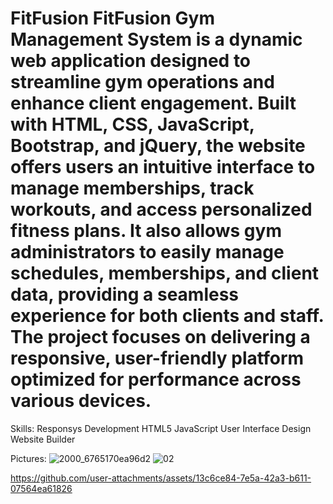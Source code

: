 # FitFusion FitFusion Gym Management System is a dynamic web application designed to streamline gym operations and enhance client engagement. Built with HTML, CSS, JavaScript, Bootstrap, and jQuery, the website offers users an intuitive interface to manage memberships, track workouts, and access personalized fitness plans. It also allows gym administrators to easily manage schedules, memberships, and client data, providing a seamless experience for both clients and staff. The project focuses on delivering a responsive, user-friendly platform optimized for performance across various devices.
        

Skills:
Responsys Development
HTML5
JavaScript
User Interface Design
Website Builder 

Pictures:
![2000_6765170ea96d2](https://github.com/user-attachments/assets/c61f9bdb-6fb9-4ba4-97d4-0353844fe38c)
![02](https://github.com/user-attachments/assets/e4d5c3a1-678b-445d-a526-5a5567caf5c9)


https://github.com/user-attachments/assets/13c6ce84-7e5a-42a3-b611-07564ea61826


